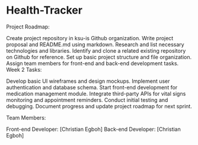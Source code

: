 # Health-Tracker
  Project Roadmap:

 Create project repository in ksu-is Github organization.
 Write project proposal and README.md using markdown.
 Research and list necessary technologies and libraries.
 Identify and clone a related existing repository on Github for reference.
 Set up basic project structure and file organization.
 Assign team members for front-end and back-end development tasks.
 Week 2 Tasks:

 Develop basic UI wireframes and design mockups.
 Implement user authentication and database schema.
 Start front-end development for medication management module.
 Integrate third-party APIs for vital signs monitoring and appointment reminders.
 Conduct initial testing and debugging.
 Document progress and update project roadmap for next sprint.

 Team Members:

 Front-end Developer: [Christian Egboh]
 Back-end Developer: [Christian Egboh]
